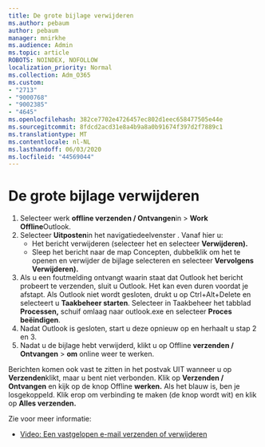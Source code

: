 ```yaml
---
title: De grote bijlage verwijderen
ms.author: pebaum
author: pebaum
manager: mnirkhe
ms.audience: Admin
ms.topic: article
ROBOTS: NOINDEX, NOFOLLOW
localization_priority: Normal
ms.collection: Adm_O365
ms.custom:
- "2713"
- "9000768"
- "9002385"
- "4645"
ms.openlocfilehash: 382ce7702e4726457ec802d1eec658477505e44e
ms.sourcegitcommit: 8fdcd2acd31e8a4b9a8a0b91674f397d2f7889c1
ms.translationtype: MT
ms.contentlocale: nl-NL
ms.lasthandoff: 06/03/2020
ms.locfileid: "44569044"
---
```

# <a name="remove-the-large-attachment"></a>De grote bijlage verwijderen

1. Selecteer werk **offline verzenden / Ontvangen**in  >  **Work Offline**Outlook. 
2. Selecteer **Uitposten**in het navigatiedeelvenster . Vanaf hier u: 
    - Het bericht verwijderen (selecteer het en selecteer **Verwijderen).**
    - Sleep het bericht naar de map Concepten, dubbelklik om het te openen en verwijder de bijlage selecteren en selecteer **Vervolgens Verwijderen).**
3. Als u een foutmelding ontvangt waarin staat dat Outlook het bericht probeert te verzenden, sluit u Outlook. Het kan even duren voordat je afstapt. Als Outlook niet wordt gesloten, drukt u op Ctrl+Alt+Delete en selecteert u **Taakbeheer starten**. Selecteer in Taakbeheer het tabblad **Processen,** schuif omlaag naar outlook.exe en selecteer **Proces beëindigen**.
4. Nadat Outlook is gesloten, start u deze opnieuw op en herhaalt u stap 2 en 3. 
5. Nadat u de bijlage hebt verwijderd, klikt u op Offline **verzenden / Ontvangen**  >  **om** online weer te werken. 

Berichten komen ook vast te zitten in het postvak UIT wanneer u op **Verzenden**klikt, maar u bent niet verbonden. Klik op **Verzenden / Ontvangen** en kijk op de knop Offline **werken.** Als het blauw is, ben je losgekoppeld. Klik erop om verbinding te maken (de knop wordt wit) en klik op **Alles verzenden.**
 
 Zie voor meer informatie:
- [Video: Een vastgelopen e-mail verzenden of verwijderen](https://support.office.com/article/Video-Send-or-delete-an-email-stuck-in-your-outbox-26d5d34a-4e5f-444a-a9e8-44db04a94dec) 